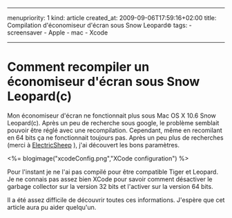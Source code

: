 ----- 
menupriority:   1
kind:           article
created_at:           2009-09-06T17:59:16+02:00
title: Compilation d'économiseur d'écran sous Snow Leopard<small>&copy;</small> 
tags:
    - screensaver
    - Apple
    - mac
    - Xcode

-----
# Comment recompiler un économiseur d'écran sous Snow Leopard(c)

Mon économiseur d'écran ne fonctionnait plus sous Mac OS X 10.6 Snow Leopard(c). Après un peu de recherche sous google, le problème semblait pouvoir être réglé avec une recompilation.
Cependant, même en recomilant en 64 bits ça ne fonctionnait toujours pas.
Après un peu plus de recherches (merci à [ElectricSheep](http://community.electricsheep.org/node/236) ),
j'ai découvert les bons paramètres.

<%= blogimage("xcodeConfig.png","XCode configuration") %>

Pour l'instant je ne l'ai pas compilé pour être compatible Tiger et Leopard. Je ne connais pas assez bien XCode pour savoir comment désactiver le garbage collector sur la version 32 bits et l'activer sur la version 64 bits.

Il a été assez difficile de découvrir toutes ces informations. J'espère que cet article aura pu aider quelqu'un.
